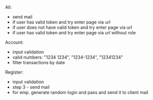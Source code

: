 All: 
  * send mail 
  * if user has valid token and try enter page via url
  * if user does not have valid token and try enter page via url
  * if user has valid token and try enter page via url without role

Account:
  * input validation
  * valid numbers: "1234 1234", "1234-1234", "12341234"
  * filter transactions by date

Register:
  * input validation
  * step 3 - send mail
  * for emp. generate random login and pass and send it to client mail
